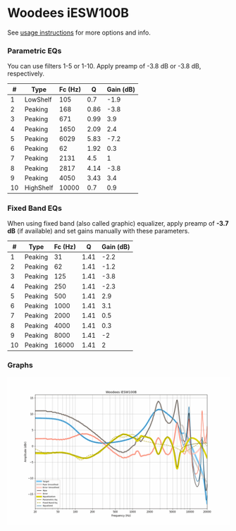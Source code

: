 # Woodees iESW100B
See [usage instructions](https://github.com/jaakkopasanen/AutoEq#usage) for more options and info.

### Parametric EQs
You can use filters 1-5 or 1-10. Apply preamp of -3.8 dB or -3.8 dB, respectively.

|   # | Type      |   Fc (Hz) |    Q |   Gain (dB) |
|-----|-----------|-----------|------|-------------|
|   1 | LowShelf  |       105 | 0.7  |        -1.9 |
|   2 | Peaking   |       168 | 0.86 |        -3.8 |
|   3 | Peaking   |       671 | 0.99 |         3.9 |
|   4 | Peaking   |      1650 | 2.09 |         2.4 |
|   5 | Peaking   |      6029 | 5.83 |        -7.2 |
|   6 | Peaking   |        62 | 1.92 |         0.3 |
|   7 | Peaking   |      2131 | 4.5  |         1   |
|   8 | Peaking   |      2817 | 4.14 |        -3.8 |
|   9 | Peaking   |      4050 | 3.43 |         3.4 |
|  10 | HighShelf |     10000 | 0.7  |         0.9 |

### Fixed Band EQs
When using fixed band (also called graphic) equalizer, apply preamp of **-3.7 dB** (if available) and set gains manually with these parameters.

|   # | Type    |   Fc (Hz) |    Q |   Gain (dB) |
|-----|---------|-----------|------|-------------|
|   1 | Peaking |        31 | 1.41 |        -2.2 |
|   2 | Peaking |        62 | 1.41 |        -1.2 |
|   3 | Peaking |       125 | 1.41 |        -3.8 |
|   4 | Peaking |       250 | 1.41 |        -2.3 |
|   5 | Peaking |       500 | 1.41 |         2.9 |
|   6 | Peaking |      1000 | 1.41 |         3.1 |
|   7 | Peaking |      2000 | 1.41 |         0.5 |
|   8 | Peaking |      4000 | 1.41 |         0.3 |
|   9 | Peaking |      8000 | 1.41 |        -2   |
|  10 | Peaking |     16000 | 1.41 |         2   |

### Graphs
![](./Woodees%20iESW100B.png)
